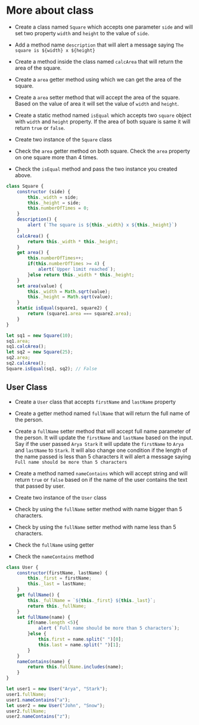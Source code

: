 # More about class

- Create a class named `Square` which accepts one parameter `side` and will set two property `width` and `height` to the value of `side`.

- Add a method name `description` that will alert a message saying `The square is ${width} x ${height}`

- Create a method inside the class named `calcArea` that will return the area of the square.

- Create a `area` getter method using which we can get the area of the square.

- Create a `area` setter method that will accept the area of the square. Based on the value of area it will set the value of `width` and `height`.

- Create a static method named `isEqual` which accepts two `square` object with `width` and `height` property. If the area of both square is same it will return `true` or `false`.

- Create two instance of the `Square` class

- Check the `area` getter method on both square. Check the `area` property on one square more than 4 times.

- Check the `isEqual` method and pass the two instance you created above.
```js
class Square {
    constructor (side) {
        this._width = side;
        this._height = side;
        this.numberOfTimes = 0;
    }
    description() {
        alert (`The square is ${this._width} x ${this._height}`)
    }
    calcArea() {
        return this._width * this._height;
    }
    get area() {
        this.numberOfTimes++;
        if(this.numberOfTimes >= 4) {
            alert(`Upper limit reached`);
        }else return this._width * this._height;
    }
    set area(value) {
        this._width = Math.sqrt(value);
        this._height = Math.sqrt(value);
    }
    static isEqual(square1, square2) {
        return (square1.area === square2.area);
    }
}

let sq1 = new Square(10);
sq1.area;
sq1.calcArea();
let sq2 = new Square(25);
sq2.area;
sq2.calcArea();
Square.isEqual(sq1, sq2); // False
```

## User Class

- Create a `User` class that accepts `firstName` and `lastName` property

- Create a getter method named `fullName` that will return the full name of the person.

- Create a `fullName` setter method that will accept full name parameter of the person. It will update the `firstName` and `lastName` based on the input. Say if the user passed `Arya Stark` it will update the `firstName` to `Arya` and `lastName` to `Stark`. It will also change one condition if the length of the name passed is less than 5 characters it will alert a message saying `Full name should be more than 5 characters`

- Create a method named `nameContains` which will accept string and will return `true` or `false` based on if the name of the user contains the text that passed by user.

- Create two instance of the `User` class

- Check by using the `fullName` setter method with name bigger than 5 characters.

- Check by using the `fullName` setter method with name less than 5 characters.

- Check the `fullName` using getter

- Check the `nameContains` method

```js
class User {
    constructor(firstName, lastName) {
        this._first = firstName;
        this._last = lastName;
    }
    get fullName() {
        this._fullName = `${this._first} ${this._last}`;
        return this._fullName;
    }
    set fullName(name) {
        if(name.length <5){
            alert (`Full name should be more than 5 characters`);
        }else {
            this.first = name.split(" ")[0];
            this.last = name.split(" ")[1];
        }
    }
    nameContains(name) {
        return this.fullName.includes(name);
    }
}

let user1 = new User("Arya", "Stark");
user1.fullName;
user1.nameContains("a");
let user2 = new User("John", "Snow");
user2.fullName;
user2.nameContains("z");
```